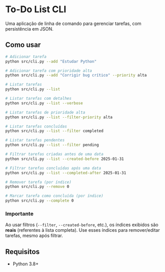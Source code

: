 # To-Do List CLI

Uma aplicação de linha de comando para gerenciar tarefas, com persistência em JSON.

## Como usar

```bash
# Adicionar tarefa
python src/cli.py --add "Estudar Python"

# Adicionar tarefa com prioridade alta
python src/cli.py --add "Corrigir bug crítico" --priority alta

# Listar tarefas
python src/cli.py --list

# Listar tarefas com detalhes
python src/cli.py --list --verbose

# Listar tarefas de prioridade alta
python src/cli.py --list --filter-priority alta

# Listar tarefas concluídas
python src/cli.py --list --filter completed

# Listar tarefas pendentes
python src/cli.py --list --filter pending

# Filtrar tarefas criadas antes de uma data
python src/cli.py --list --created-before 2025-01-31

# Filtrar tarefas concluídas após uma data
python src/cli.py --list --completed-after 2025-01-31

# Remover tarefa (por índice)
python src/cli.py --remove 0

# Marcar tarefa como concluída (por índice)
python src/cli.py --complete 0
```

### Importante

Ao usar filtros (`--filter`, `--created-before`, etc.), os índices exibidos são **reais** (referentes à lista completa).
Use esses índices para remover/editar tarefas, mesmo após filtrar.

## Requisitos

- Python 3.8+